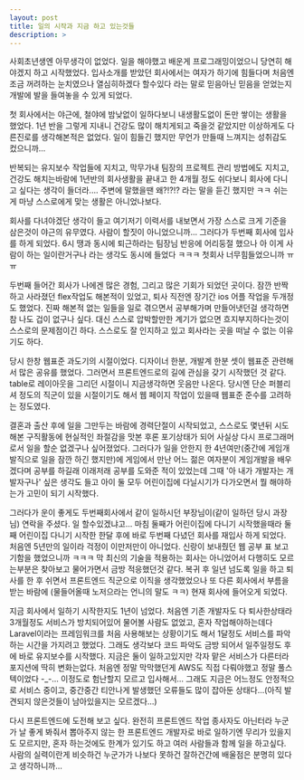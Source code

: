 ```yaml
---
layout: post
title: 일의 시작과 지금 하고 있는것들
description: >
---
```


사회초년생엔 아무생각이 없었다.
일을 해야했고 배운게 프로그래밍이었으니 당연히 해야겠지 하고 시작했었다.
입사소개를 받았던 회사에서는 여자가 하기에 힘들다며 처음엔 조금 꺼려하는 눈치였으나 열심히하겠다 할수있다 라는 말로 믿음아닌 믿음을 얻었는지 개발에 발을 들여놓을 수 있게 되었다.

첫 회사에서는 야근에, 철야에 밤낮없이 일하다보니 내생활도없이 돈만 쌓이는 생활을 했었다. 1년 반을 그렇게 지내니 건강도 많이 해치게되고 죽을것 같았지만 이상하게도 다른진로를 생각해본적은 없었다. 일이 힘들긴 했지만 무언가 만들때 느껴지는 성취감도 컸으니까... 

반복되는 유지보수 작업들에 지치고, 막무가내 팀장의 프로젝트 관리 방법에도 지치고, 건강도 해치는바람에 1년반의 회사생활을 끝내고 한 4개월 정도 쉬다보니 회사에 다니고 싶다는 생각이 들더라.... 주변에 말했을땐 왜?!?!? 라는 말을 듣긴 했지만 ㅋㅋ 쉬는게 마냥 스스로에게 맞는 생활은 아니었나보다.

회사를 다녀야겠단 생각이 들고 여기저기 이력서를 내보면서 가장 스스로 크게 기준을 삼은것이 야근의 유무였다. 사람이 할짓이 아니었으니까... 그러다가 두번째 회사에 입사를 하게 되었다. 6시 땡과 동시에 퇴근하라는 팀장님 반응에 어리둥절 했으나 아 이게 사람이 하는 일이란거구나 라는 생각도 동시에 들었다 ㅋㅋㅋ 첫회사 너무힘들었으니까 ㅠㅠ 

두번째 들어간 회사가 나에겐 많은 경험, 그리고 많은 기회가 되었던 곳이다.
잠깐 반짝하고 사라졌던 flex작업도 해본적이 있었고, 퇴사 직전엔 장기간 ios 어플 작업을 두개정도 했었다. 진짜 해본적 없는 일들을 일로 겪으면서 공부해가며 만들어냇던걸 생각하면 참 나도 겁이 없구나 싶다. 대신 스스로 압박할만한 계기가 없으면 흐지부지하다는것이 스스로의 문제점이긴 하다. 스스로도 잘 인지하고 있고 회사라는 곳을 떠날 수 없는 이유기도 하다.

당시 한창 웹표준 과도기의 시절이었다. 디자이너 한분, 개발계 한분 셋이 웹표준 관련해서 많은 공유를 했었다. 그러면서 프론트엔드로의 길에 관심을 갖기 시작했던 것 같다. table로 레이아웃을 그리던 시절이니 지금생각하면 웃음만 나온다. 당시엔 단순 퍼블리셔 정도의 직군이 있을 시절이기도 해서 웹 페이지 작업이 있을때 웹표준 준수를 고려하는 정도였다.

결혼과 출산 후에 일을 그만두는 바람에 경력단절이 시작되었고, 스스로도 몇년뒤 시도해본 구직활동에 현실적인 좌절감을 맛본 후론 포기상태가 되어 사실상 다시 프로그래머로서 일을 할순 없겠구나 싶어졌었다. 그러다가 일을 안한지 한 4년여만(중간에 게임개발직으로 일을 잠깐 하긴 했지만)에 게임에서 만난 어느 젊은 여자분이 게임개발을 배우겠다며 공부를 하길래 이래저래 공부를 도와준 적이 있었는데 그때 '아 내가 개발자는 개발자구나' 싶은 생각도 들고 아이 둘 모두 어린이집에 다닐시기가 다가오면서 뭘 해야하는가 고민이 되기 시작했다.

그러다가 운이 좋게도 두번째회사에서 같이 일하시던 부장님이(같이 일하던 당시 과장님) 연락을 주셨다. 일 할수있겠냐고... 마침 둘째가 어린이집에 다니기 시작했을때라 둘째 어린이집 다니기 시작한 한달 후에 바로 두번째 다녔던 회사를 재입사 하게 되었다. 처음엔 5년만의 일이라 걱정이 이만저만이 아니었다. 신랑이 보내줬던 웹 공부 표 보고 기함을 했었으니까 ㅋㅋㅋ 막 최신의 기술을 적용하는 회사는 아니었어서 다행히도 모르는부분은 찾아보고 물어가면서 금방 적응했던것 같다. 복귀 후 일년 넘도록 일을 하고 퇴사를 한 후 쉬면서 프론트엔드 직군으로 이직을 생각했었으나 또 다른 회사에서 부름을 받는 바람에 (물들어올때 노저으라는 언니의 말도 ㅋㅋ) 현재 회사에 들어오게 되었다.

지금 회사에서 일하기 시작한지도 1년이 넘었다. 처음엔 기존 개발자도 다 퇴사한상태라 3개월정도 서비스가 방치되어있어 물어볼 사람도 없었고, 혼자 작업해야하는데다 Laravel이라는 프레임워크를 처음 사용해보는 상황이기도 해서 1달정도 서비스를 파악하는 시간을 가지려고 했었다. 그래도 생각보다 코드 파악도 금방 되어서 일주일정도 후에 바로 유지보수를 시작했다. 지금은 둘이 일하고있지만 각자 맡은 서비스가 다른터라 포지션에 딱히 변화는없다. 처음엔 정말 막막했던게 AWS도 직접 다뤄야했고 정말 풀스텍이었다 -_-... 이정도로 험난할지 모르고 입사해서... 그래도 지금은 어느정도 안정적으로 서비스 중이고, 중간중간 티안나게 발생했던 오류들도 많이 잡아둔 상태다...(아직 발견되지 않은것들이 남아있을지는 모르겠다...) 

다시 프론트엔드에 도전해 보고 싶다.
완전히 프론트엔드 작업 종사자도 아닌터라 누군가 날 좋게 봐줘서 뽑아주지 않는 한 프론트엔드 개발자로 바로 일하기엔 무리가 있을지도 모르지만, 혼자 하는것에도 한계가 있기도 하고 여러 사람들과 함께 일을 하고싶다. 사람의 실력이란게 비슷하건 누군가가 나보다 못하건 잘하건간에 배울점은 분명히 있다고 생각하니까...
